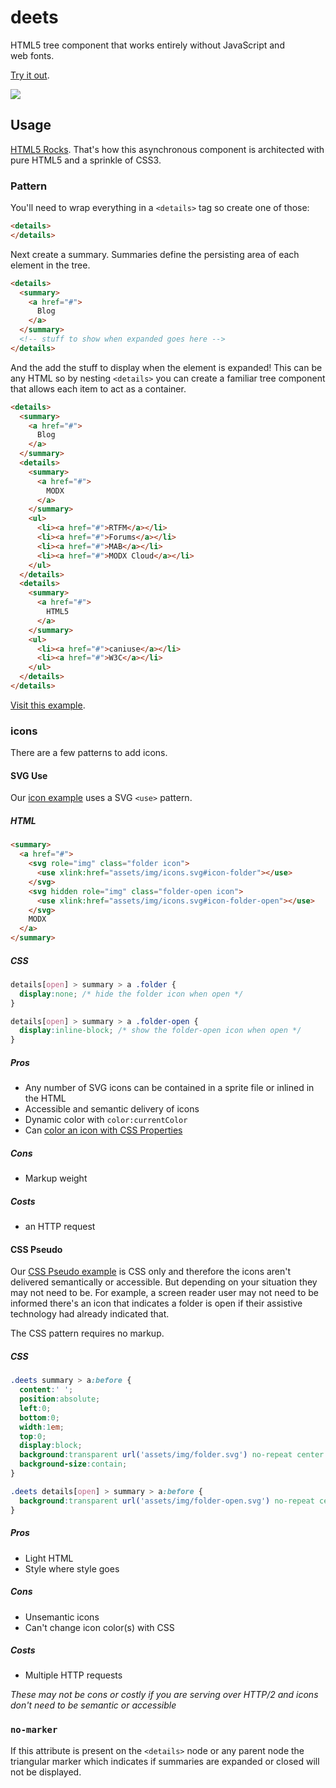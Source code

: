 # deets

HTML5 tree component that works entirely without JavaScript and web&nbsp;fonts.

[Try it out](http://jpdevries.github.io/deets).

![](http://j4p.us/1V3M3k2y0D1U/deets.gif)

## Usage
[HTML5 Rocks](https://www.html5rocks.com). That's how this asynchronous component is architected with pure HTML5 and a sprinkle of&nbsp;CSS3.

### Pattern
You'll need to wrap everything in a `<details>` tag so create one of those:
```html
<details>
</details>
```

Next create a summary. Summaries define the persisting area of each element in the&nbsp;tree.
```html
<details>
  <summary>
    <a href="#">
      Blog
    </a>
  </summary>
  <!-- stuff to show when expanded goes here -->
</details>
```

And the add the stuff to display when the element is expanded! This can be any HTML so by nesting `<details>` you can create a familiar tree component that allows each item to act as a&nbsp;container.

```html
<details>
  <summary>
    <a href="#">
      Blog
    </a>
  </summary>
  <details>
    <summary>
      <a href="#">
        MODX
      </a>
    </summary>
    <ul>
      <li><a href="#">RTFM</a></li>
      <li><a href="#">Forums</a></li>
      <li><a href="#">MAB</a></li>
      <li><a href="#">MODX Cloud</a></li>
    </ul>
  </details>
  <details>
    <summary>
      <a href="#">
        HTML5
      </a>
    </summary>
    <ul>
      <li><a href="#">caniuse</a></li>
      <li><a href="#">W3C</a></li>
    </ul>
  </details>
</details>
```

[Visit this&nbsp;example](http://jpdevries.github.io/deets).

### icons
There are a few patterns to add&nbsp;icons.

#### SVG Use
Our [icon example](https://jpdevries.github.io/deets/icons.html) uses a SVG `<use>`&nbsp;pattern.
##### HTML
```html
<summary>
  <a href="#">
    <svg role="img" class="folder icon">
      <use xlink:href="assets/img/icons.svg#icon-folder"></use>
    </svg>
    <svg hidden role="img" class="folder-open icon">
      <use xlink:href="assets/img/icons.svg#icon-folder-open"></use>
    </svg>
    MODX
  </a>
</summary>
```

##### CSS
```css
details[open] > summary > a .folder {
  display:none; /* hide the folder icon when open */
}

details[open] > summary > a .folder-open {
  display:inline-block; /* show the folder-open icon when open */
}
```

##### Pros
 - Any number of SVG icons can be contained in a sprite file or inlined in the&nbsp;HTML
 - Accessible and semantic delivery of icons
 - Dynamic color with `color:currentColor`
 - Can [color an icon with CSS&nbsp;Properties](https://codepen.io/jpdevries/pen/MKbrrX)

##### Cons
 - Markup weight

##### Costs
  - an HTTP request

#### CSS Pseudo
Our [CSS Pseudo example](https://jpdevries.github.io/deets/icons-pseudo.html) is CSS only and therefore the icons aren't delivered semantically or accessible. But depending on your situation they may not need to be. For example, a screen reader user may not need to be informed there's an icon that indicates a folder is open if their assistive technology had already indicated&nbsp;that.

The CSS pattern requires no&nbsp;markup.

##### CSS
```css
.deets summary > a:before {
  content:' ';
  position:absolute;
  left:0;
  bottom:0;
  width:1em;
  top:0;
  display:block;
  background:transparent url('assets/img/folder.svg') no-repeat center center;
  background-size:contain;
}

.deets details[open] > summary > a:before {
  background:transparent url('assets/img/folder-open.svg') no-repeat center center;
}
```

##### Pros
 - Light HTML
 - Style where style goes

##### Cons
 - Unsemantic icons
 - Can't change icon color(s) with CSS

##### Costs
- Multiple HTTP requests

 _These may not be cons or costly if you are serving over HTTP/2 and icons don't need to be semantic or&nbsp;accessible_

### `no-marker`
If this attribute is present on the `<details>` node or any parent node the triangular marker which indicates if summaries are expanded or closed will not be&nbsp;displayed.

